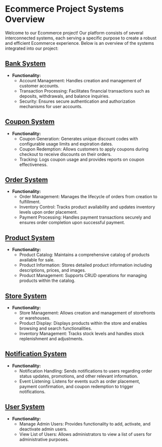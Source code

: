 # Ecommerce Project Systems Overview

Welcome to our Ecommerce project! Our platform consists of several interconnected systems, each serving a specific purpose to create a robust and efficient Ecommerce experience. Below is an overview of the systems integrated into our project:

## [Bank System](https://github.com/Fawry-Internship/Bank-API)
- **Functionality:**
  - Account Management: Handles creation and management of customer accounts.
  - Transaction Processing: Facilitates financial transactions such as deposits, withdrawals, and balance inquiries.
  - Security: Ensures secure authentication and authorization mechanisms for user accounts.

## [Coupon System](https://github.com/Fawry-Internship/Coupon-API)

- **Functionality:**
  - Coupon Generation: Generates unique discount codes with configurable usage limits and expiration dates.
  - Coupon Redemption: Allows customers to apply coupons during checkout to receive discounts on their orders.
  - Tracking: Logs coupon usage and provides reports on coupon effectiveness.

## [Order System](https://github.com/Fawry-Internship/Order-API)

- **Functionality:**
  - Order Management: Manages the lifecycle of orders from creation to fulfillment.
  - Inventory Control: Tracks product availability and updates inventory levels upon order placement.
  - Payment Processing: Handles payment transactions securely and ensures order completion upon successful payment.

## [Product System](https://github.com/Fawry-Internship/Product-API)

- **Functionality:**
  - Product Catalog: Maintains a comprehensive catalog of products available for sale.
  - Product Information: Stores detailed product information including descriptions, prices, and images.
  - Product Management: Supports CRUD operations for managing products within the catalog.

## [Store System](https://github.com/Fawry-Internship/Store-API)

- **Functionality:**
  - Store Management: Allows creation and management of storefronts or warehouses.
  - Product Display: Displays products within the store and enables browsing and search functionalities.
  - Inventory Management: Tracks stock levels and handles stock replenishment and adjustments.

## [Notification System](https://github.com/Fawry-Internship/Notification-API)

- **Functionality:**
  - Notification Handling: Sends notifications to users regarding order status updates, promotions, and other relevant information.
  - Event Listening: Listens for events such as order placement, payment confirmation, and coupon redemption to trigger notifications.

## [User System](https://github.com/Fawry-Internship/User-API)

- **Functionality:**
  - Manage Admin Users: Provides functionality to add, activate, and deactivate admin users.
  - View List of Users: Allows administrators to view a list of users for administrative purposes.
